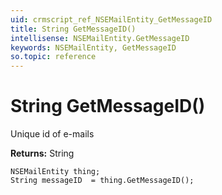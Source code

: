 ```yaml
---
uid: crmscript_ref_NSEMailEntity_GetMessageID
title: String GetMessageID()
intellisense: NSEMailEntity.GetMessageID
keywords: NSEMailEntity, GetMessageID
so.topic: reference
---
```


# String GetMessageID()

Unique id of e-mails

**Returns:** String

```crmscript
NSEMailEntity thing;
String messageID  = thing.GetMessageID();
```

